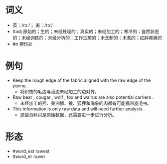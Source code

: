 # 词义
- 英：/rɔː/； 美：/rɔː/
- #adj 原始的；生的；未经处理的；真实的；未经加工的；寒冷的；自然状态的；未经训练的；未经分析的；工作生疏的；未烹制的；未煮的；红肿疼痛的
- #n 擦伤处
# 例句
- Keep the rough edge of the fabric aligned with the raw edge of the piping .
	- 将织物的毛边与滚边未经加工的边对齐。
- Raw bear , cougar , wolf , fox and walrus are also potential carriers .
	- 未经加工的熊、美洲狮、狼、狐狸和海象的肉都有可能携带旋毛虫。
- This information is only raw data and will need further analysis .
	- 这些资料只是原始数据，还需要进一步进行分析。
# 形态
- #word_est rawest
- #word_er rawer
